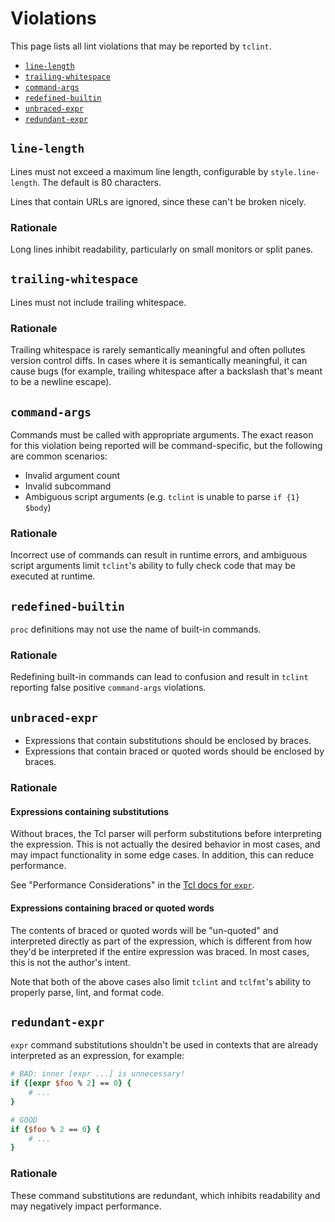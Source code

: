 # Violations

This page lists all lint violations that may be reported by `tclint`.

- [`line-length`](#line-length)
- [`trailing-whitespace`](#trailing-whitespace)
- [`command-args`](#command-args)
- [`redefined-builtin`](#redefined-builtin)
- [`unbraced-expr`](#unbraced-expr)
- [`redundant-expr`](#redundant-expr)

## `line-length`

Lines must not exceed a maximum line length, configurable by `style.line-length`. The default is 80 characters.

Lines that contain URLs are ignored, since these can't be broken nicely.

### Rationale

Long lines inhibit readability, particularly on small monitors or split panes.

## `trailing-whitespace`

Lines must not include trailing whitespace.

### Rationale

Trailing whitespace is rarely semantically meaningful and often pollutes version control diffs. In cases where it is semantically meaningful, it can cause bugs (for example, trailing whitespace after a backslash that's meant to be a newline escape).

## `command-args`

Commands must be called with appropriate arguments. The exact reason for this violation being reported will be command-specific, but the following are common scenarios:

- Invalid argument count
- Invalid subcommand
- Ambiguous script arguments (e.g. `tclint` is unable to parse `if {1} $body`)

### Rationale

Incorrect use of commands can result in runtime errors, and ambiguous script arguments limit `tclint`'s ability to fully check code that may be executed at runtime.

## `redefined-builtin`

`proc` definitions may not use the name of built-in commands.

### Rationale

Redefining built-in commands can lead to confusion and result in `tclint`
reporting false positive `command-args` violations.

## `unbraced-expr`

- Expressions that contain substitutions should be enclosed by braces.
- Expressions that contain braced or quoted words should be enclosed by braces.

### Rationale

#### Expressions containing substitutions

Without braces, the Tcl parser will perform substitutions before interpreting
the expression. This is not actually the desired behavior in most cases, and may
impact functionality in some edge cases. In addition, this can reduce
performance.

See "Performance Considerations" in the [Tcl docs for `expr`](https://www.tcl.tk/man/tcl/TclCmd/expr.html).

#### Expressions containing braced or quoted words

The contents of braced or quoted words will be "un-quoted" and interpreted directly as
part of the expression, which is different from how they'd be interpreted if the entire
expression was braced. In most cases, this is not the author's intent.

Note that both of the above cases also limit `tclint` and `tclfmt`'s ability to properly
parse, lint, and format code.

## `redundant-expr`

`expr` command substitutions shouldn't be used in contexts that are already interpreted as
an expression, for example:

```tcl
# BAD: inner [expr ...] is unnecessary!
if {[expr $foo % 2] == 0} {
    # ...
}

# GOOD
if {$foo % 2 == 0} {
    # ...
}
```

### Rationale

These command substitutions are redundant, which inhibits readability and may negatively
impact performance.
